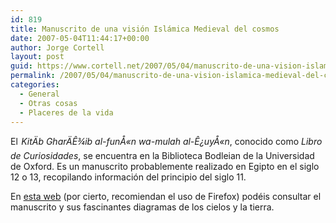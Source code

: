 ```yaml
---
id: 819
title: Manuscrito de una visión Islámica Medieval del cosmos
date: 2007-05-04T11:44:17+00:00
author: Jorge Cortell
layout: post
guid: https://www.cortell.net/2007/05/04/manuscrito-de-una-vision-islamica-medieval-del-cosmos/
permalink: /2007/05/04/manuscrito-de-una-vision-islamica-medieval-del-cosmos/
categories:
  - General
  - Otras cosas
  - Placeres de la vida
---
```

El _<span style="font-size: 1px;color: #ffffff">ÙŠ</span>KitÄb GharÄÊ¾ib al-funÅ«n wa-mulah al-Ê¿uyÅ«n_, conocido como _Libro de Curiosidades_, se encuentra en la Biblioteca Bodleian de la Universidad de Oxford. Es un manuscrito probablemente realizado en Egipto en el siglo 12 o 13, recopilando información del principio del siglo 11.

En <a title="Bodleian Library" target="_blank" href="https://cosmos.bodley.ox.ac.uk/hms/home.php">esta web</a> (por cierto, recomiendan el uso de Firefox) podéis consultar el manuscrito y sus fascinantes diagramas de los cielos y la tierra.<span style="font-size: 1px;color: #ffffff" />